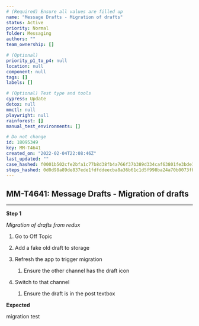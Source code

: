 ```yaml
---
# (Required) Ensure all values are filled up
name: "Message Drafts - Migration of drafts"
status: Active
priority: Normal
folder: Messaging
authors: ""
team_ownership: []

# (Optional)
priority_p1_to_p4: null
location: null
component: null
tags: []
labels: []

# (Optional) Test type and tools
cypress: Update
detox: null
mmctl: null
playwright: null
rainforest: []
manual_test_environments: []

# Do not change
id: 18095349
key: MM-T4641
created_on: "2022-02-04T22:08:46Z"
last_updated: ""
case_hashed: f0001b502cfe2bfa1c77b8d38fb4a766f37b389d334caf63801fe3bde1f1c9c4f118fe556ff2adebabd5b0eee97cd6b8
steps_hashed: 0d0d98a89de837ede1fdfddeecba8a36b61c1d5f998ba24a70b0073fba107f60f5eb942a17e48151fe12ab3f1bb4cf32
---
```


<!-- (Auto-generated) Based on frontmatter's "key" and "name" -->

## MM-T4641: Message Drafts - Migration of drafts

---

**Step 1**

_Migration of drafts from redux_

1. Go to Off Topic

2. Add a fake old draft to storage

3. Refresh the app to trigger migration

   1. Ensure the other channel has the draft icon

4. Switch to that channel

   1. Ensure the draft is in the post textbox

**Expected**

migration test
